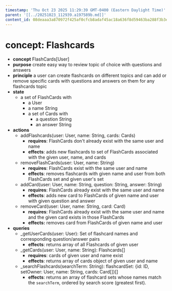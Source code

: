 ```yaml
---
timestamp: 'Thu Oct 23 2025 11:29:39 GMT-0400 (Eastern Daylight Time)'
parent: '[[../20251023_112939.a197589b.md]]'
content_id: 08deaaa3a870972f425af0cfcb8adaf45ac18a636f8d59463ba288f3b3ee6eee
---
```


# concept: Flashcards

* **concept** FlashCards\[User]
* **purpose** create easy way to review topic of choice with questions and answers
* **principle** a user can create flashcards on different topics and can add or remove specific cards with questions and answers on them for any flashcards topic
* **state**
  * a set of FlashCards with
    * a User
    * a name String
    * a set of Cards with
      * a question String
      * an answer String
* **actions**
  * addFlashcards(user: User, name: String, cards: Cards)
    * **requires**: FlashCards don't already exist with the same user and name
    * **effects**: adds new flashcards to set of FlashCards associated with the given user, name, and cards
  * removeFlashCards(user: User, name: String)
    * **requires**: FlashCards exist with the same user and name
    * **effects**: removes flashcards with given name and user from both FlashCards set and given user's set
  * addCard(user: User, name: String, question: String, answer: String)
    * **requires**: FlashCards already exist with the same user and name
    * **effects**: adds new card to FlashCards of given name and user with given question and answer
  * removeCard(user: User, name: String, card: Card)
    * **requires**:  FlashCards already exist with the same user and name and the given card exists in those FlashCards
    * **effects:** removes card from FlashCards of given name and user
* **queries**
  * \_getUserCards(user: User): Set of flashcard names and corresponding question/answer pairs
    * **effects**: returns array of all Flashcards of given user
  * \_getCards(user: User, name: String): Flashcards\[]
    * **requires**: cards of given user and name exist
    * **effects**: returns array of cards object of given user and name
  * \_searchFlashcards(searchTerm: String): flashcardSet: {id: ID, setOwner: User, name: String, cards: Card\[]}\[]
    * **effects**: returns an array of flashcard sets whose names match the `searchTerm`, ordered by search score (greatest first).
